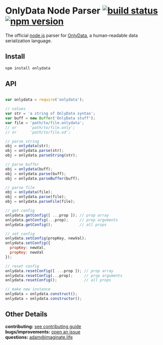 # OnlyData Node Parser [![build status](https://travis-ci.org/imaginate/onlydata-node.svg?branch=master)](https://travis-ci.org/imaginate/onlydata-node) [![npm version](https://img.shields.io/badge/npm-1.0.0-brightgreen.svg?style=flat)](https://www.npmjs.com/package/onlydata)

The official [node.js](https://nodejs.org) parser for [OnlyData](http://onlydata.tech), a human-readable data serialization language.

## Install
```bash
npm install onlydata
```

## API
```javascript

var onlydata = require('onlydata');

// values
var str = 'a string of OnlyData syntax';
var buff = new Buffer('OnlyData stuff');
var file = 'path/to/file.onlydata';
// or      'path/to/file.only';
// or      'path/to/file.od';

// parse string
obj = onlydata(str);
obj = onlydata.parse(str);
obj = onlydata.parseString(str);

// parse buffer
obj = onlydata(buff);
obj = onlydata.parse(buff);
obj = onlydata.parseBuffer(buff);

// parse file
obj = onlydata(file);
obj = onlydata.parse(file);
obj = onlydata.parseFile(file);

// get config
onlydata.getConfig([ ...prop ]); // prop array
onlydata.getConfig(...prop);     // prop arguments
onlydata.getConfig();            // all props

// set config
onlydata.setConfig(propKey, newVal);
onlydata.setConfig({
  propKey: newVal,
  propKey: newVal
});

// reset config
onlydata.resetConfig([ ...prop ]); // prop array
onlydata.resetConfig(...prop);     // prop arguments
onlydata.resetConfig();            // all props

// make new instance
onlydata = onlydata.construct();
onlydata = onlydata.constructor();
```

## Other Details
**contributing:** [see contributing guide](https://github.com/imaginate/onlydata-node/blob/master/CONTRIBUTING.md)<br>
**bugs/improvements:** [open an issue](https://github.com/imaginate/onlydata-node/issues)<br>
**questions:** adam@imaginate.life
